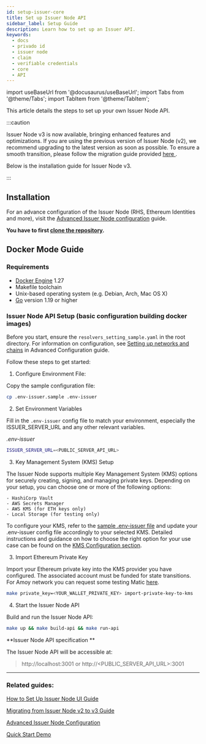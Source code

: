 ```yaml
---
id: setup-issuer-core
title: Set up Issuer Node API
sidebar_label: Setup Guide
description: Learn how to set up an Issuer API.
keywords:
  - docs
  - privado id
  - issuer node
  - claim
  - verifiable credentials
  - core
  - API
---
```


import useBaseUrl from '@docusaurus/useBaseUrl';
import Tabs from '@theme/Tabs';
import TabItem from '@theme/TabItem';

This article details the steps to set up your own Issuer Node API.

:::caution

Issuer Node v3 is now available, bringing enhanced features and optimizations. If you are using the previous version of Issuer Node (v2), we recommend upgrading to the latest version as soon as possible. To ensure a smooth transition, please follow the migration guide provided [<ins> here </ins>](issuer-migration-guide).

Below is the installation guide for Issuer Node v3.

:::

## Installation

For an advance configuration of the Issuer Node (RHS, Ethereum Identities and more), visit the [Advanced Issuer Node configuration](issuer-configuration.md#Advanced-Issuer-Node-configuration) guide.

**You have to first [clone the repository](https://github.com/0xPolygonID/issuer-node).**

## Docker Mode Guide

### Requirements

- [Docker Engine](https://docs.docker.com/engine/) 1.27
- Makefile toolchain
- Unix-based operating system (e.g. Debian, Arch, Mac OS X)
- [Go](https://go.dev/) version 1.19 or higher

### Issuer Node API Setup (basic configuration building docker images)

Before you start, ensure the `resolvers_setting_sample.yaml` in the root directory. For information on configuration, see [Setting up networks and chains](issuer-configuration.md#Advanced-Issuer-Node-configuration) in Advanced Configuration guide.

Follow these steps to get started:

1. Configure Environment File:

  Copy the sample configuration file:

```bash
cp .env-issuer.sample .env-issuer
```

2. Set Environment Variables

  Fill in the `.env-issuer` config file to match your environment, especially the ISSUER_SERVER_URL and any other relevant variables. 

  _.env-issuer_

  ```bash
  ISSUER_SERVER_URL=<PUBLIC_SERVER_API_URL>
  ```

3. Key Management System (KMS) Setup

 The Issuer Node supports multiple Key Management System (KMS) options for securely creating, signing, and managing private keys. Depending on your setup, you can choose one or more of the following options:

    - HashiCorp Vault
    - AWS Secrets Manager
    - AWS KMS (for ETH keys only)
    - Local Storage (for testing only)

 To configure your KMS, refer to the [sample .env-issuer file](https://github.com/0xPolygonID/issuer-node/blob/main/.env-issuer.sample#L21) and update your .env-issuer config file accordingly to your selected KMS. Detailed instructions and guidance on how to choose the right option for your use case can be found on the [KMS Configuration section](./issuer-configuration.md/#kms-configuration).

3. Import Ethereum Private Key

  Import your Ethereum private key into the KMS provider you have configured. The associated account must be funded for state transitions. For Amoy network you can request some testing Matic [here](https://www.alchemy.com/faucets/polygon-amoy).

  ```bash
  make private_key=<YOUR_WALLET_PRIVATE_KEY> import-private-key-to-kms
  ```

4. Start the Issuer Node API

  Build and run the Issuer Node API:
  ```bash
  make up && make build-api && make run-api
  ```

**Issuer Node API specification **

 The Issuer Node API will be accessible at:
 >http://localhost:3001 or http://<PUBLIC_SERVER_API_URL>:3001




---

### Related guides:

[How to Set Up Issuer Node UI Guide](setup-issuer-ui.md)

[Migrating from Issuer Node v2 to v3 Guide](issuer-migration-guide)



[Advanced Issuer Node Configuration](issuer-configuration.md)

[Quick Start Demo](../quick-start-demo.md)
